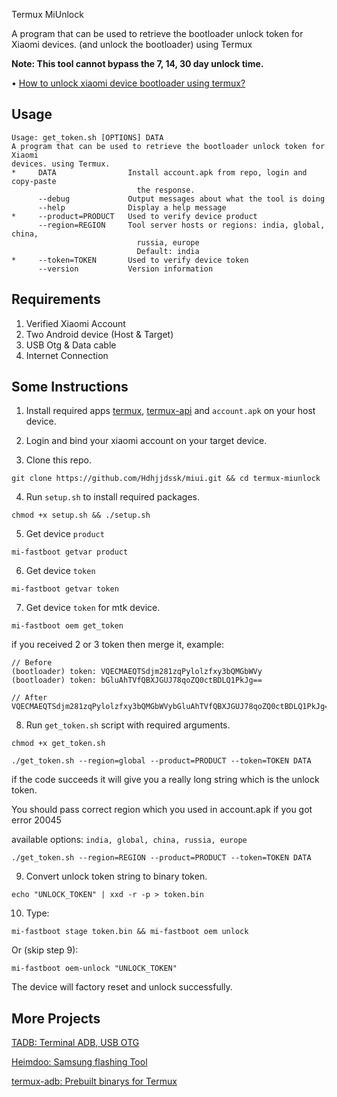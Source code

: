  Termux MiUnlock

A program that can be used to retrieve the bootloader unlock token for Xiaomi devices. (and unlock the bootloader) using Termux

**Note: This tool cannot bypass the 7, 14, 30 day unlock time.**

• [How to unlock xiaomi device bootloader using termux?](https://youtu.be/zTArE7sixJI?si=p8m0iQ-D3_abJ_23)


## Usage
```console
Usage: get_token.sh [OPTIONS] DATA
A program that can be used to retrieve the bootloader unlock token for Xiaomi
devices. using Termux.
*     DATA                Install account.apk from repo, login and copy-paste
                            the response.
      --debug             Output messages about what the tool is doing
      --help              Display a help message
*     --product=PRODUCT   Used to verify device product
      --region=REGION     Tool server hosts or regions: india, global, china,
                            russia, europe
                            Default: india
*     --token=TOKEN       Used to verify device token
      --version           Version information
```


## Requirements
1) Verified Xiaomi Account
2) Two Android device (Host & Target)
3) USB Otg & Data cable
4) Internet Connection


## Some Instructions
1) Install required apps [termux](https://github.com/termux/termux-app), [termux-api](https://github.com/termux/termux-api) and ```account.apk``` on your host device.

2) Login and bind your xiaomi account on your target device.

3) Clone this repo.
```console
git clone https://github.com/Hdhjjdssk/miui.git && cd termux-miunlock
```

4) Run ```setup.sh``` to install required packages.
```console
chmod +x setup.sh && ./setup.sh
```

5) Get device ```product```
```console
mi-fastboot getvar product
```

6) Get device ```token```
```console
mi-fastboot getvar token
```

7) Get device ```token``` for mtk device.
```console
mi-fastboot oem get_token
```
if you received 2 or 3 token then merge it, 
example:
```console
// Before 
(bootloader) token: VQECMAEQTSdjm281zqPylolzfxy3bQMGbWVy
(bootloader) token: bGluAhTVfQBXJGUJ78qoZQ0ctBDLQ1PkJg==

// After
VQECMAEQTSdjm281zqPylolzfxy3bQMGbWVybGluAhTVfQBXJGUJ78qoZQ0ctBDLQ1PkJg==
```

8) Run ```get_token.sh``` script with required arguments.
```console
chmod +x get_token.sh
```
```console
./get_token.sh --region=global --product=PRODUCT --token=TOKEN DATA
```
if the code succeeds it will give you a really long string which is the unlock token.

You should pass correct region which you used in account.apk if you got error 20045

available options: `india, global, china, russia, europe`

```console
./get_token.sh --region=REGION --product=PRODUCT --token=TOKEN DATA
```

9) Convert unlock token string to binary token.
  ```console
  echo "UNLOCK_TOKEN" | xxd -r -p > token.bin
  ```

10) Type:
```console
mi-fastboot stage token.bin && mi-fastboot oem unlock
```
Or (skip step 9):
```console
mi-fastboot oem-unlock "UNLOCK_TOKEN"
```


The device will factory reset and unlock successfully.


## More Projects
[TADB: Terminal ADB, USB OTG](https://play.google.com/store/apps/details?id=com.rv882.adbify)

[Heimdoo: Samsung flashing Tool](https://github.com/RohitVerma882/Heimdoo)

[termux-adb: Prebuilt binarys for Termux](https://github.com/RohitVerma882/termux-adb)
